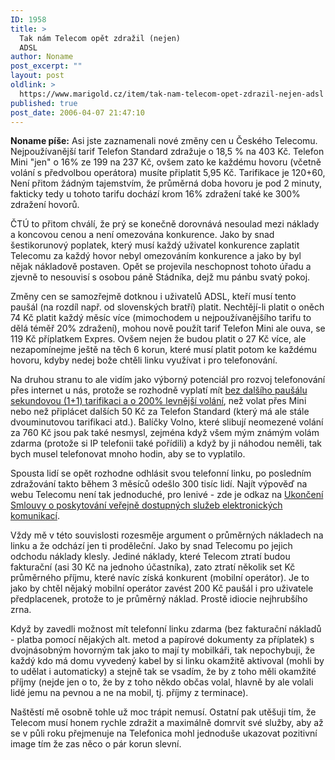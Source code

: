 ```yaml
---
ID: 1958
title: >
  Tak nám Telecom opět zdražil (nejen)
  ADSL
author: Noname
post_excerpt: ""
layout: post
oldlink: >
  https://www.marigold.cz/item/tak-nam-telecom-opet-zdrazil-nejen-adsl
published: true
post_date: 2006-04-07 21:47:10
---
```

<p><strong>Noname píše:</strong> Asi jste zaznamenali nové změny cen u Českého Telecomu. Nejpoužívanější tarif Telefon Standard zdražuje o 18,5 % na 403 Kč. Telefon Mini "jen" o 16% ze 199 na 237 Kč, ovšem zato ke každému hovoru (včetně volání s předvolbou operátora) musíte připlatit 5,95 Kč. Tarifikace je 120+60, Není přitom žádným tajemstvím, že průměrná doba hovoru je pod 2 minuty, fakticky tedy u tohoto tarifu dochází krom 16% zdražení také ke 300% zdražení hovorů.</p>

<p>ČTÚ to přitom chválí, že prý se konečně dorovnává nesoulad mezi náklady a koncovou cenou a není omezována konkurence. Jako by snad šestikorunový poplatek, který musí každý uživatel konkurence zaplatit Telecomu za každý hovor nebyl omezováním konkurence a jako by byl nějak nákladově postaven. Opět se projevila neschopnost tohoto úřadu a zjevně to nesouvisí s osobou páně Stádníka, dejž mu pánbu svatý pokoj.</p>

<p>Změny cen se samozřejmě dotknou i uživatelů ADSL, kteří musí tento paušál (na rozdíl např. od slovenských bratří) platit. Nechtějí-li platit o oněch 74 Kč platit každý měsíc více (mimochodem u nejpoužívanějšího tarifu to dělá téměř 20% zdražení), mohou nově použít tarif Telefon Mini ale ouva, se 119 Kč příplatkem Expres. Ovšem nejen že budou platit o 27 Kč více, ale nezapomínejme ještě na těch 6 korun, které musí platit potom ke každému hovoru, kdyby nedej bože chtěli linku využívat i pro telefonování.</p>

<p>Na druhou stranu to ale vidím jako výborný potenciál pro rozvoj telefonování přes internet u nás, protože se rozhodně vyplatí mít <a href="http://sipy.cz">bez dalšího paušálu sekundovou (1+1) tarifikaci a o 200% levnější volání</a>, než volat přes Mini nebo než připlácet dalších 50 Kč za Telefon Standard (který má ale stále dvouminutovou tarifikaci atd.). Balíčky Volno, které slibují neomezené volání za 760 Kč jsou pak také nesmysl, zejména když všem mým známým volám zdarma (protože si IP telefonii také pořídili) a když by ji náhodou neměli, tak bych musel telefonovat mnoho hodin, aby se to vyplatilo.</p>

<p>Spousta lidí se opět rozhodne odhlásit svou telefonní linku, po posledním zdražování takto během 3 měsíců odešlo 300 tisíc lidí. Najít výpověď na webu Telecomu není tak jednoduché, pro lenivé - zde je odkaz na <a href="http://www.telecom.cz/dokumenty/platne_15052005/c_smldocs_sml_ukonceni.doc" rel="nofollow">Ukončení Smlouvy o poskytování veřejně dostupných služeb elektronických komunikací</a>.</p>

<p>Vždy mě v této souvislosti rozesměje argument o průměrných nákladech na linku a že odchází jen ti proděleční. Jako by snad Telecomu po jejich odchodu náklady klesly. Jediné náklady, které Telecom ztratí budou fakturační (asi 30 Kč na jednoho účastníka), zato ztratí několik set Kč průměrného příjmu, které navíc získá konkurent (mobilní operátor). Je to jako by chtěl nějaký mobilní operátor zavést 200 Kč paušál i pro uživatele předplacenek, protože to je průměrný náklad. Prostě idiocie nejhrubšího zrna.</p>

<p>Když by zavedli možnost mít telefonní linku zdarma (bez fakturační nákladů - platba pomocí nějakých alt. metod a papírové dokumenty za příplatek) s dvojnásobným hovorným tak jako to mají ty mobilkáři, tak nepochybuji, že každý kdo má domu vyvedený kabel by si linku okamžitě aktivoval (mohli by to udělat i automaticky) a stejně tak se vsadím, že by z toho měli okamžité příjmy (nejde jen o to, že by z toho někdo občas volal, hlavně by ale volali lidé jemu na pevnou a ne na mobil, tj. příjmy z terminace).</p>

<p>Naštěstí mě osobně tohle už moc trápit nemusí. Ostatní pak utěšuji tím, že Telecom musí honem rychle zdražit a maximálně domrvit své služby, aby až se v půli roku přejmenuje na Telefonica mohl jednoduše ukazovat pozitivní image tím že zas něco o pár korun slevní.</p>
